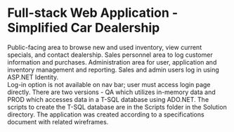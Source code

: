 # Full-stack Web Application - Simplified Car Dealership
Public-facing area to browse new and used inventory, view current specials, and contact dealership.
Sales personnel area to log customer information and purchases.
Administration area for user, application and inventory management and reporting.
Sales and admin users log in using ASP.NET Identity.  
Log-in option is not available on nav bar; user must access login page directly.
There are two versions - QA which utilizes in-memory data and PROD which accesses data in a T-SQL database using ADO.NET.
The scripts to create the T-SQL database are in the Scripts folder in the Solution directory.
The application was created according to a specifications document with related wireframes.  
